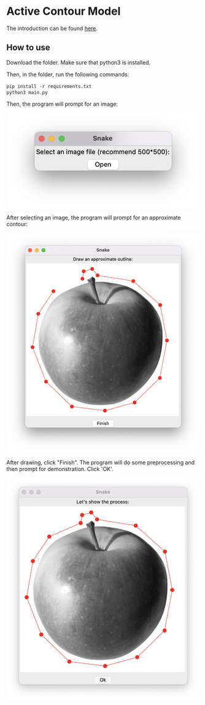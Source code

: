 # Active Contour Model

The introduction can be found [here](https://ko5cles.github.io/CV).

## How to use

Download the folder. Make sure that python3 is installed.

Then, in the folder, run the following commands:

```
pip install -r requirements.txt
python3 main.py
```
Then, the program will prompt for an image:

![prompt for image](assets/select.png)

After selecting an image, the program will prompt for an approximate contour:

![prompt for contour](assets/draw.png)

After drawing, click "Finish". The program will do some preprocessing and then prompt for demonstration. Click 'OK'.

![prompt for demo](assets/ok.png)
